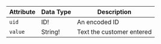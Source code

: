 Attribute |  Data Type | Description
--- | --- | ---
`uid` | ID! | An encoded ID
`value` | String! | Text the customer entered